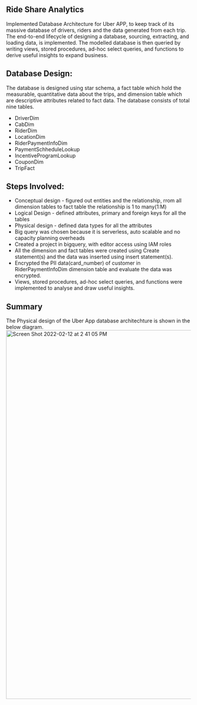 ## Ride Share Analytics

Implemented Database Architecture for Uber APP, to keep track of its massive database of drivers, riders and the data generated from each trip. The end-to-end lifecycle of designing a database, sourcing, extracting, and loading data, is implemented. The modelled database is then queried by writing views, stored procedures, ad-hoc select queries, and functions to derive useful insights to expand business.

## Database Design:

The database is designed using star schema, a fact table which hold the measurable, quantitative data about the trips, and dimension table which are 
descriptive attributes related to fact data. The database consists of total nine tables.

- DriverDim
- CabDim 
- RiderDim
- LocationDim
- RiderPaymentInfoDim
- PaymentSchheduleLookup
- IncentiveProgramLookup
- CouponDim
- TripFact

## Steps Involved:

- Conceptual design  - figured out entities and the relationship, rrom all dimension tables to fact table the relationship is 1 to many(1:M)
- Logical Design     - defined attributes, primary and foreign keys for all the tables
- Physical design    - defined data types for all the attributes 
- Big query was chosen because it is serverless, auto scalable and no capacity planning overheads
- Created a project in bigquery, with editor access using IAM roles
- All the dimension and fact tables were created using Create statement(s) and the data was inserted using insert statement(s).
- Encrypted the PII data(card_number) of customer in RiderPaymentInfoDim dimension table and evaluate the data was encrypted.
- Views, stored procedures, ad-hoc select queries, and functions were implemented to analyse and draw useful insights.

## Summary

The Physical design of the Uber App database architechture is shown in the below diagram.
<img width="1003" alt="Screen Shot 2022-02-12 at 2 41 05 PM" src="https://user-images.githubusercontent.com/49642360/153731113-22bd16a0-b291-4f94-a736-5c1715f856d4.png">




